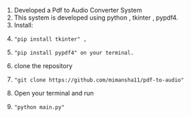 1. Developed a Pdf to Audio Converter System
2. This system is developed using python , tkinter , pypdf4.
3. Install:
4.     "pip install tkinter" ,
5.     "pip install pypdf4" on your terminal.
6. clone the repository
7.     "git clone https://github.com/mimansha11/pdf-to-audio"
8. Open your terminal and run
9.     "python main.py"

